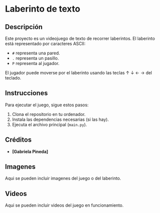 # Laberinto de texto

## Descripción

Este proyecto es un videojuego de texto de recorrer laberintos. El laberinto está representado por caracteres ASCII:

* `#` representa una pared.
* `.` representa un pasillo.
* `P` representa al jugador.

El jugador puede moverse por el laberinto usando las teclas ↑ ↓ ← → del teclado.

## Instrucciones

Para ejecutar el juego, sigue estos pasos:

1. Clona el repositorio en tu ordenador.
2. Instala las dependencias necesarias (si las hay).
3. Ejecuta el archivo principal (`main.py`).

## Créditos

* **[Gabriela Pineda]**

## Imagenes

Aqui se pueden incluir imagenes del juego o del laberinto.

## Videos

Aqui se pueden incluir videos del juego en funcionamiento.

